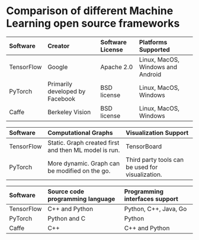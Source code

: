 # Comparison of different Machine Learning open source frameworks



| **Software** | **Creator** | **Software License** | **Platforms Supported** |
| :--- | :--- | :--- | :--- |
| TensorFlow | Google | Apache 2.0 | Linux, MacOS, Windows and Android |
| PyTorch | Primarily developed by Facebook | BSD license | Linux, MacOS, Windows |
| Caffe | Berkeley Vision | BSD license | Linux, MacOS, Windows |

| **Software** | **Computational Graphs** | **Visualization Support** |
| :--- | :--- | :--- |
| TensorFlow | Static. Graph created first and then ML model is run. | TensorBoard |
| PyTorch | More dynamic. Graph can be modified on the go. | Third party tools can be used for visualization. |

| **Software** | **Source code programming language** | **Programming interfaces support** |
| :--- | :--- | :--- |
| TensorFlow | C++ and Python | Python, C++, Java, Go |
| PyTorch | Python and C | Python |
| Caffe | C++ | C++ and Python |

